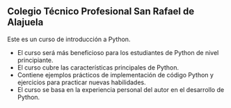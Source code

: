 ## Colegio Técnico Profesional San Rafael de Alajuela

Este es un curso de introducción a Python.
   - El curso será más beneficioso para los estudiantes de Python de nivel principiante.
   - El curso cubre las características principales de Python.
   - Contiene ejemplos prácticos de implementación de código Python y ejercicios para practicar nuevas habilidades.
   - El curso se basa en la experiencia personal del autor en el desarrollo de Python.